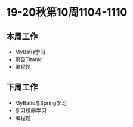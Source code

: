 # 19-20秋第10周1104-1110

## 本周工作

*   MyBatis学习
*   项目Titanic
*   编程题

## 下周工作

*   MyBatis与Spring学习
*   复习机器学习
*   编程题



